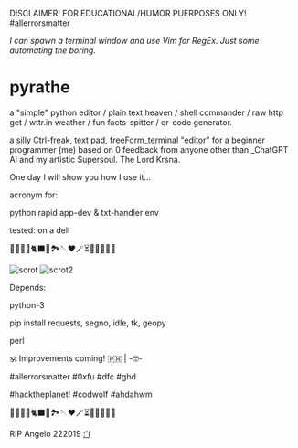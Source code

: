 DISCLAIMER! FOR EDUCATIONAL/HUMOR PUERPOSES ONLY! #allerrorsmatter 

*I can spawn a terminal window and use Vim for RegEx. Just some automating the boring.*

# pyrathe

a "simple" python editor / plain text heaven / shell commander / raw http get / wttr.in weather / fun facts-spitter / qr-code generator.

a silly Ctrl-freak, text pad, freeForm_terminal "editor" for a beginner programmer (me) based on 0 feedback from anyone other than _ChatGPT AI and my artistic Supersoul. The Lord Krsna.

One day I will show you how I use it...

acronym for:

python rapid app-dev & txt-handler env

tested: on a dell

🐡🐧🐍🐚🐈‍⬛🦤🏞🪡♥️🪄⏳️🎲🎯🧩🏅🎉

![scrot](https://github.com/hardkorebob/pyrhate/blob/main/scrot.png)
![scrot2](https://github.com/hardkorebob/pyrhate/blob/main/scrot2.png)


Depends:

  python-3
  
  pip install requests, segno, idle, tk, geopy

  perl 
  

🕉 Improvements coming! 🇵🇷 | -🤓-

#allerrorsmatter #0xfu #dfc #ghd

#hacktheplanet! #codwolf #ahdahwm

🐡🐧🐍🐚🐈‍⬛🦤🏞🪡♥️🪄⏳️🎲🎯🧩🏅🎉

RIP Angelo 222019 [:'(](https://wapa.tv/noticias/locales/desgarrador-v-deo-muestra-el-momento-en-que-ocurri-el-accidente-fatal-en-caguas/article_618df4aa-282e-5dbe-8a76-dab290b6108b.html)
